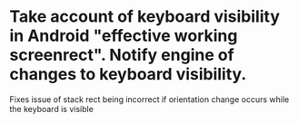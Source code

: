 # Take account of keyboard visibility in Android "effective working screenrect". Notify engine of changes to keyboard visibility.
 
Fixes issue of stack rect being incorrect if orientation change occurs while the keyboard is visible